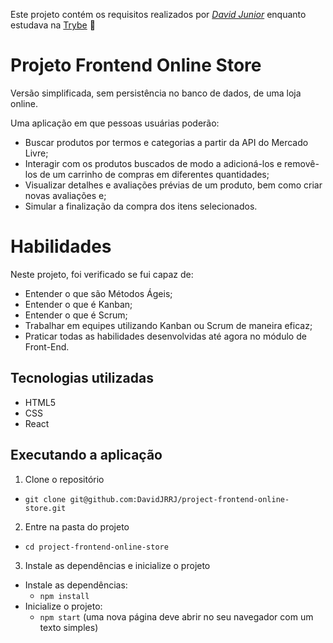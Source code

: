 Este projeto contém os requisitos realizados por _[David Junior](https://www.linkedin.com/in/davidjrrj/)_ enquanto estudava na [Trybe](https://www.betrybe.com/) :rocket:

# Projeto Frontend Online Store

Versão simplificada, sem persistência no banco de dados, de uma loja online.

Uma aplicação em que pessoas usuárias poderão:

* Buscar produtos por termos e categorias a partir da API do Mercado Livre;
* Interagir com os produtos buscados de modo a adicioná-los e removê-los de um carrinho de compras em diferentes quantidades;
* Visualizar detalhes e avaliações prévias de um produto, bem como criar novas avaliações e;
* Simular a finalização da compra dos itens selecionados.

# Habilidades

Neste projeto, foi verificado se fui capaz de:

* Entender o que são Métodos Ágeis;
* Entender o que é Kanban;
* Entender o que é Scrum;
* Trabalhar em equipes utilizando Kanban ou Scrum de maneira eficaz;
* Praticar todas as habilidades desenvolvidas até agora no módulo de Front-End.


## Tecnologias utilizadas

* HTML5
* CSS
* React

## Executando a aplicação

1. Clone o repositório
- `git clone git@github.com:DavidJRRJ/project-frontend-online-store.git`

2. Entre na pasta do projeto
- `cd project-frontend-online-store`

3. Instale as dependências e inicialize o projeto

- Instale as dependências:
  - `npm install`
- Inicialize o projeto:
  - `npm start` (uma nova página deve abrir no seu navegador com um texto simples)


